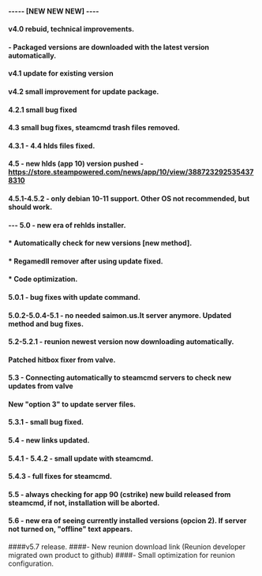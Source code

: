 #### ----- [NEW NEW NEW] ----
#### v4.0 rebuid, technical improvements.
#### - Packaged versions are downloaded with the latest version automatically.
#### v4.1 update for existing version
#### v4.2 small improvement for update package.
#### 4.2.1 small bug fixed
#### 4.3 small bug fixes, steamcmd trash files removed.
#### 4.3.1 - 4.4 hlds files fixed.
#### 4.5 - new hlds (app 10) version pushed - https://store.steampowered.com/news/app/10/view/3887232925354378310
#### 4.5.1-4.5.2 - only debian 10-11 support. Other OS not recommended, but should work.
#### --- 5.0 - new era of rehlds installer. 
#### * Automatically check for new versions [new method].
#### * Regamedll remover after using update fixed.
#### * Code optimization.
#### 5.0.1 - bug fixes with update command.
#### 5.0.2-5.0.4-5.1 - no needed saimon.us.lt server anymore. Updated method and bug fixes.
#### 5.2-5.2.1 - reunion newest version now downloading automatically.
#### Patched hitbox fixer from valve.
#### 5.3 - Connecting automatically to steamcmd servers to check new updates from valve
#### New "option 3" to update server files.
#### 5.3.1 - small bug fixed.
#### 5.4 - new links updated.
#### 5.4.1 - 5.4.2 - small update with steamcmd.
#### 5.4.3 - full fixes for steamcmd.
#### 5.5 - always checking for app 90 (cstrike) new build released from steamcmd, if not, installation will be aborted.
#### 5.6 - new era of seeing currently installed versions (opcion 2). If server not turned on, "offline" text appears.
####v5.7 release.
####- New reunion download link (Reunion developer migrated own product to github)
####- Small optimization for reunion configuration.
